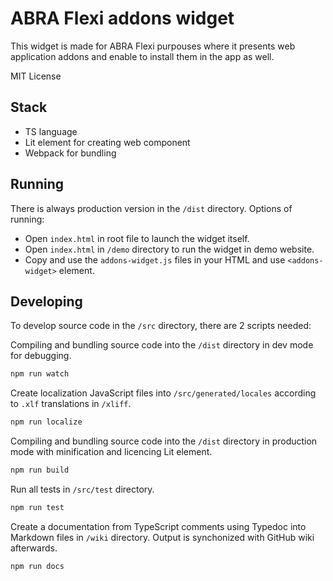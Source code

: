 # ABRA Flexi addons widget

This widget is made for ABRA Flexi purpouses where it presents web application addons and enable to install them in the app as well.

MIT License

## Stack

- TS language
- Lit element for creating web component
- Webpack for bundling

## Running

There is always production version in the `/dist` directory.
Options of running:
- Open `index.html` in root file to launch the widget itself.
- Open `index.html` in `/demo` directory to run the widget in demo website.
- Copy and use the `addons-widget.js` files in your HTML and use `<addons-widget>` element.

## Developing

To develop source code in the `/src` directory, there are 2 scripts needed:

Compiling and bundling source code into the `/dist` directory in dev mode for debugging.
```bash
npm run watch
```

Create localization JavaScript files into `/src/generated/locales` according to `.xlf` translations in `/xliff`.
```bash
npm run localize
```

Compiling and bundling source code into the `/dist` directory in production mode with minification and licencing Lit element.
```bash
npm run build
```

Run all tests in `/src/test` directory.
```bash
npm run test
```

Create a documentation from TypeScript comments using Typedoc into Markdown files in `/wiki` directory. Output is synchonized with GitHub wiki afterwards.
```bash
npm run docs
```